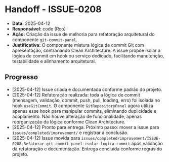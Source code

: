 # Handoff - ISSUE-0208

- **Data:** 2025-04-12
- **Responsável:** code (Roo)
- **Ação:** Criação da issue de melhoria para refatoração arquitetural do componente `git-commit-panel`.
- **Justificativa:** O componente mistura lógica de commit Git com apresentação, contrariando Clean Architecture. A issue propõe isolar a lógica de commit em hook ou serviço dedicado, facilitando manutenção, testabilidade e alinhamento arquitetural.

## Progresso

- [2025-04-12] Issue criada e documentada conforme padrão do projeto.
- [2025-04-12] Refatoração realizada: toda a lógica de commit (mensagem, validação, commit, push, pull, loading, erro) foi isolada no hook `useGitCommit`. O componente `GitRepositoryPanel` agora utiliza apenas esse hook para manipular commits, eliminando duplicidade e acoplamento. Não houve alteração de funcionalidade, apenas reorganização da lógica conforme Clean Architecture.
- [2025-04-12] Pronto para entrega. Próximo passo: mover a issue para `issues/completed/improvement/` e registrar a conclusão.
- [2025-04-12] Issue movida para `issues/completed/improvement/ISSUE-0208-Refatorar-git-commit-panel-isolar-logica-commit` após validação da refatoração e documentação. Entrega concluída conforme regras do projeto.